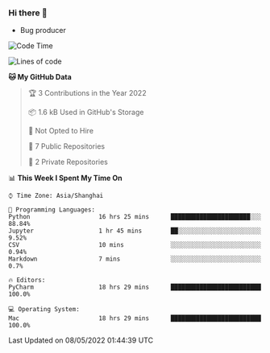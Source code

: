 ### Hi there 👋
* Bug producer
<!--START_SECTION:waka-->
![Code Time](http://img.shields.io/badge/Code%20Time-0-blue)

![Lines of code](https://img.shields.io/badge/From%20Hello%20World%20I%27ve%20Written-5%20Thousand%20lines%20of%20code-blue)

**🐱 My GitHub Data** 

> 🏆 3 Contributions in the Year 2022
 > 
> 📦 1.6 kB Used in GitHub's Storage 
 > 
> 🚫 Not Opted to Hire
 > 
> 📜 7 Public Repositories 
 > 
> 🔑 2 Private Repositories  
 > 
📊 **This Week I Spent My Time On** 

```text
⌚︎ Time Zone: Asia/Shanghai

💬 Programming Languages: 
Python                   16 hrs 25 mins      ██████████████████████░░░   88.84% 
Jupyter                  1 hr 45 mins        ██░░░░░░░░░░░░░░░░░░░░░░░   9.52% 
CSV                      10 mins             ░░░░░░░░░░░░░░░░░░░░░░░░░   0.94% 
Markdown                 7 mins              ░░░░░░░░░░░░░░░░░░░░░░░░░   0.7%

🔥 Editors: 
PyCharm                  18 hrs 29 mins      █████████████████████████   100.0%

💻 Operating System: 
Mac                      18 hrs 29 mins      █████████████████████████   100.0%

```


 Last Updated on 08/05/2022 01:44:39 UTC
<!--END_SECTION:waka-->
